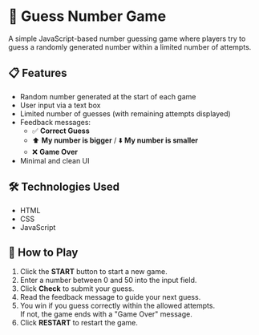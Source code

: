 # 🎯 Guess Number Game

A simple JavaScript-based number guessing game where players try to guess a randomly generated number within a limited number of attempts.

## 📋 Features

- Random number generated at the start of each game
- User input via a text box
- Limited number of guesses (with remaining attempts displayed)
- Feedback messages:  
  - ✅ **Correct Guess**  
  - ⬆️ **My number is bigger** / ⬇️ **My number is smaller**  
  - ❌ **Game Over**
- Minimal and clean UI

## 🛠️ Technologies Used

- HTML
- CSS
- JavaScript

## 🚀 How to Play

1. Click the **START** button to start a new game.
2. Enter a number between 0 and 50 into the input field.
3. Click **Check** to submit your guess.
4. Read the feedback message to guide your next guess.
5. You win if you guess correctly within the allowed attempts.  
   If not, the game ends with a "Game Over" message.
6. Click **RESTART** to restart the game.